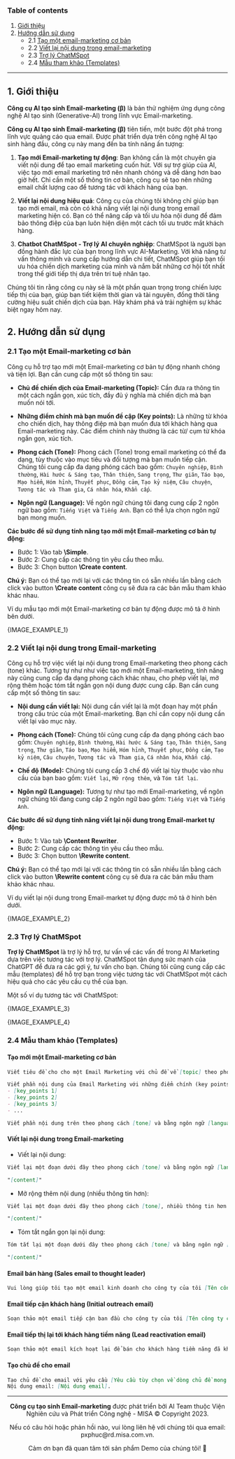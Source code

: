 ### Table of contents

1. [Giới thiệu](#introduction)
2. [Hướng dẫn sử dụng](#how_to_use)
    - 2.1  [Tạo một email-marketing cơ bản](#simple)
    - 2.2  [Viết lại nội dung trong email-marketing](#content_rewriting)
    - 2.3  [Trợ lý ChatMSpot](#assistant)
    - 2.4 [Mẫu tham khảo (Templates)](#templates)
---

## <a name='introduction'></a> 1. Giới thiệu

**Công cụ AI tạo sinh Email-marketing (β)** là bản thử nghiệm ứng dụng công nghệ AI tạo sinh (Generative-AI) trong lĩnh 
vực Email-marketing. 

**Công cụ AI tạo sinh Email-marketing (β)** tiên tiến, một bước đột phá trong lĩnh vực quảng cáo qua email. 
Được phát triển dựa trên công nghệ AI tạo sinh hàng đầu, công cụ này mang đến ba tính năng ấn tượng:

1. **Tạo mới Email-marketing tự động**: Bạn không cần là một chuyên gia viết nội dung để tạo email marketing cuốn hút. 
Với sự trợ giúp của AI, việc tạo mới email marketing trở nên nhanh chóng và dễ dàng hơn bao giờ hết. Chỉ cần một số 
thông tin cơ bản, công cụ sẽ tạo nên những email chất lượng cao để tương tác với khách hàng của bạn.

2. **Viết lại nội dung hiệu quả**: Công cụ của chúng tôi không chỉ giúp bạn tạo mới email, mà còn có khả năng viết lại nội 
dung trong email marketing hiện có. Bạn có thể nâng cấp và tối ưu hóa nội dung để đảm bảo thông điệp của bạn luôn hiện 
diện một cách tối ưu trước mắt khách hàng.

3. **Chatbot ChatMSpot - Trợ lý AI chuyên nghiệp**: ChatMSpot là người bạn đồng hành đắc lực của bạn trong lĩnh vực 
AI-Marketing. Với khả năng tư vấn thông minh và cung cấp hướng dẫn chi tiết, ChatMSpot giúp bạn tối ưu hóa chiến dịch 
marketing của mình và nắm bắt những cơ hội tốt nhất trong thế giới tiếp thị dựa trên trí tuệ nhân tạo.

Chúng tôi tin rằng công cụ này sẽ là một phần quan trọng trong chiến lược tiếp thị của bạn, giúp bạn 
tiết kiệm thời gian và tài nguyên, đồng thời tăng cường hiệu suất chiến dịch của bạn. Hãy khám phá và trải nghiệm sự 
khác biệt ngay hôm nay.

## <a name='how_to_use'></a> 2. Hướng dẫn sử dụng

### <a name='simple'></a> 2.1 Tạo một Email-marketing cơ bản

Công cụ hỗ trợ tạo mới một Email-marketing cơ bản tự động nhanh chóng và tiện lợi. Bạn cần cung cấp một số thông tin sau:

- **Chủ đề chiến dịch của Email-marketing (Topic):** Cần đưa ra thông tin một cách ngắn gọn, xúc tích, đầy đủ ý nghĩa mà chiến dịch 
mà bạn muốn nói tới.

-  **Những điểm chính mà bạn muốn đề cập (Key points):** Là những từ khóa cho chiến dịch, hay thông điệp mà bạn muốn đưa
tới khách hàng qua Email-marketing này. Các điểm chính này thường là các từ/ cụm từ khóa ngắn gọn, xúc tích.

- **Phong cách (Tone):** Phong cách (Tone) trong email marketing có thể đa dạng, tùy thuộc vào mục tiêu và đối tượng mà 
bạn muốn tiếp cận. Chúng tôi cung cấp đa dạng phóng cách bao gồm: `Chuyên nghiệp`, `Bình thường`, `Hài hước & Sáng tạo`, 
`Thân thiện`, `Sang trọng`, `Thư giãn`, `Táo bạo`, `Mạo hiểm`, `Hóm hỉnh`, `Thuyết phục`, `Đồng cảm`, `Tạo kỷ niệm`, 
`Câu chuyện`, `Tương tác và Tham gia`, `Cá nhân hóa`, `Khẩn cấp`.

- **Ngôn ngữ (Language):** Về ngôn ngữ chúng tôi đang cung cấp 2 ngôn ngữ bao gồm: `Tiếng Việt` và `Tiếng Anh`. Bạn có 
thể lựa chọn ngôn ngữ bạn mong muốn.

**Các bước để sử dụng tính năng tạo mới một Email-marketing cơ bản tự động:**

- Bước 1: Vào tab **\Simple**.
- Bước 2: Cung cấp các thông tin yêu cầu theo mẫu.
- Bước 3: Chọn button **\Create content**.

**Chú ý:** Bạn có thể tạo mới lại với các thông tin có sẵn nhiều lần bằng cách click vào button **\Create content** công 
cụ sẽ đưa ra các bản mẫu tham khảo khác nhau.

Ví dụ mẫu tạo mới một Email-marketing cơ bản tự động được mô tả ở hình bên dưới.

{IMAGE_EXAMPLE_1}


### <a name='content_rewriting'></a> 2.2 Viết lại nội dung trong Email-marketing

Công cụ hỗ trợ việc viết lại nội dung trong Email-marketing theo phong cách (tone) khác. Tương tự như như việc tạo mới một 
Email-marketing, tính năng này cũng cung cấp đa dạng phong cách khác nhau, cho phép viết lại, mở rộng thêm hoặc tóm tắt 
ngắn gọn nội dung được cung cấp. Bạn cần cung cấp một số thông tin sau:

- **Nội dung cần viết lại:** Nội dung cần viết lại là một đoạn hay một phần trong cấu trúc của một Email-marketing. Bạn 
chỉ cần copy nội dung cần viết lại vào mục này.

- **Phong cách (Tone):** Chúng tôi cũng cung cấp đa dạng phóng cách bao gồm: `Chuyên nghiệp`, `Bình thường`, `Hài hước & Sáng tạo`, 
`Thân thiện`, `Sang trọng`, `Thư giãn`, `Táo bạo`, `Mạo hiểm`, `Hóm hỉnh`, `Thuyết phục`, `Đồng cảm`, `Tạo kỷ niệm`, 
`Câu chuyện`, `Tương tác và Tham gia`, `Cá nhân hóa`, `Khẩn cấp`. 

- **Chế độ (Mode):** Chúng tôi cung cấp 3 chế độ viết lại tùy thuộc vào nhu cầu của bạn bao gồm: `Viết lại`, `Mở rộng thêm`,
và `Tóm tắt lại`.

- **Ngôn ngữ (Language):** Tương tự như tạo mới Email-marketing, về ngôn ngữ chúng tôi đang cung cấp 2 ngôn ngữ bao 
gồm: `Tiếng Việt` và `Tiếng Anh`.

**Các bước để sử dụng tính năng viết lại nội dung trong Email-market tự động:**

- Bước 1: Vào tab **\Content Rewriter**.
- Bước 2: Cung cấp các thông tin yêu cầu theo mẫu.
- Bước 3: Chọn button **\Rewrite content**.

**Chú ý:** Bạn có thể tạo mới lại với các thông tin có sẵn nhiều lần bằng cách click vào button **\Rewrite content** công 
cụ sẽ đưa ra các bản mẫu tham khảo khác nhau.

Ví dụ viết lại nội dung trong Email-market tự động được mô tả ở hình bên dưới.

{IMAGE_EXAMPLE_2}

### <a name='assistant'></a> 2.3 Trợ lý ChatMSpot

**Trợ lý ChatMSpot** là trợ lý hỗ trợ, tư vấn về các vấn đề trong AI Marketing dựa trên việc tương tác với trợ lý. 
ChatMSpot tận dụng sức mạnh của ChatGPT để đưa ra các gợi ý, tư vấn cho bạn. Chúng tôi cũng cung cấp các mẫu (templates) 
để hỗ trợ bạn trong việc tương tác với ChatMSpot một cách hiệu quả cho các yêu cầu cụ thể của bạn.

Một số ví dụ tương tác với ChatMSpot:

{IMAGE_EXAMPLE_3}

{IMAGE_EXAMPLE_4}


### <a name='templates'></a> 2.4 Mẫu tham khảo (Templates)


#### Tạo mới một Email-marketing cơ bản

```markdown
Viết tiêu đề cho cho một Email Marketing với chủ đề về [topic] theo phong cách viết: [tone] và bằng ngôn ngữ: [language].
```

```markdown
Viết phần nội dung của Email Marketing với những điểm chính (key points) như sau:
- [key_points 1]
- [key_points 2]
- [key_points 3]
- ...

Viết phần nội dung trên theo phong cách [tone] và bằng ngôn ngữ [language].
```

#### Viết lại nội dung trong Email-marketing

- Viết lại nội dung:
```markdown
Viết lại một đoạn dưới đây theo phong cách [tone] và bằng ngôn ngữ [language]:

"[content]"
```

- Mở rộng thêm nội dung (nhiều thông tin hơn):
```markdown
Viết lại một đoạn dưới đây theo phong cách [tone], nhiều thông tin hơn và bằng ngôn ngữ [language]:

"[content]"
```

- Tóm tắt ngắn gọn lại nội dung:
```markdown
Tóm tắt lại một đoạn dưới đây theo phong cách [tone] và bằng ngôn ngữ [language]:

"[content]"
```

#### Email bán hàng (Sales email to thought leader)

```markdown
Vui lòng giúp tôi tạo một email kinh doanh cho công ty của tôi [Tên công ty của bạn]. Tôi đang gửi email này đến [Tên khách hàng tiềm năng], người mà tôi muốn bán sản phẩm của mình. Sản phẩm tôi đang bán là Tên và mô tả sản phẩm. Tôi muốn email này được cá nhân hóa dựa trên nội dung họ đã chia sẻ công khai vào [Ngày họ đã chia sẻ nội dung]. Nội dung họ đã chia sẻ là: [Nội dung được chia sẻ của khách hàng tiềm năng].
```

#### Email tiếp cận khách hàng (Initial outreach email)
```markdown
Soạn thảo một email tiếp cận ban đầu cho công ty của tôi [Tên công ty của bạn] đến [Khách hàng mục tiêu] đang gặp khó khăn với [Mô tả vấn đề của đối tượng mục tiêu] để giới thiệu họ với sản phẩm/Dịch vụ [Tên sản phẩm/ dịch vụ] của chúng tôi. Kết thúc bằng lời kêu gọi hành động cho khách hàng tiềm năng tới [Lời kêu gọi hành động].
```

#### Email tiếp thị lại tới khách hàng tiềm năng (Lead reactivation email)
```markdown
Soạn thảo một email kích hoạt lại để bán cho khách hàng tiềm năng đã không còn quan tâm với nội dung hấp dẫn và thuyết phục . Lần cuối cùng tôi nhận được phản hồi từ họ là [Ngày cuối cùng bạn nhận được phản hồi từ khách hàng tiềm năng] và trước đó họ đã quan tâm đến việc mua [Tên sản phẩm hoặc Mô tả]. Email nên bắt đầu bằng dòng chủ đề hấp dẫn và gợi lại sự quan tâm trước đây của họ.
```

#### Tạo chủ đề cho email
```markdown
Tạo chủ đề cho email với yêu cầu [Yêu cầu tùy chọn về dòng chủ đề mong muốn của bạn]: 
Nội dung email: [Nội dung email].
```

--- 

<p style="text-align: center;"><b>Công cụ tạo sinh Email-marketing</b> được phát triển bởi AI Team thuộc Viện Nghiên 
cứu và Phát triển Công nghệ - MISA © Copyright 2023.</p>

<p style="text-align: center;">Nếu có câu hỏi hoặc phản hồi nào, vui lòng liên hệ với chúng tôi qua email: 
pxphuc@rd.misa.com.vn.</p>

<p style="text-align: center;">Cảm ơn bạn đã quan tâm tới sản phẩm Demo của chúng tôi! 🤗</p>